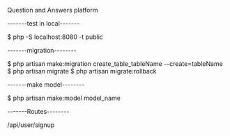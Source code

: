 Question and Answers platform


-------test in local-------

$ php -S localhost:8080 -t public

-------migration--------

$ php artisan make:migration create_table_tableName --create=tableName
$ php artisan migrate
$ php artisan migrate:rollback

-------make model--------

$ php artisan make:model model_name


-------Routes--------

/api/user/signup
